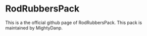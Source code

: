 # RodRubbersPack

This is a the official github page of RodRubbersPack. This pack is maintained by MightyDanp.
